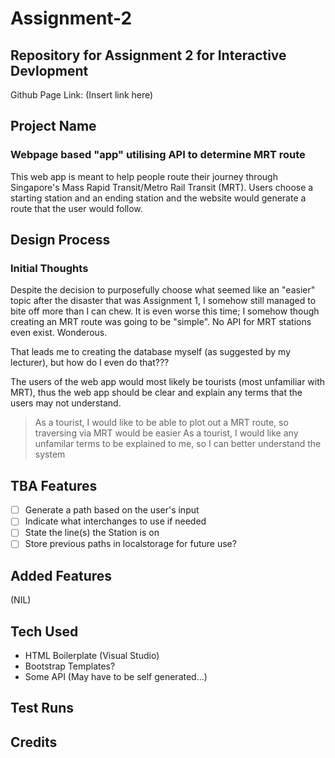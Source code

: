 # Assignment-2
## Repository for Assignment 2 for Interactive Devlopment
Github Page Link: (Insert link here)
## Project Name
### Webpage based "app" utilising API to determine MRT route
This web app is meant to help people route their journey through Singapore's Mass Rapid Transit/Metro Rail Transit (MRT). Users choose a starting station and an ending station and the website would generate a route that the user would follow.

## Design Process
### Initial Thoughts
Despite the decision to purposefully choose what seemed like an "easier" topic after the disaster that was Assignment 1, I somehow still managed to bite off more than I can chew. It is even worse this time; I somehow though creating an MRT route was going to be "simple". No API for MRT stations even exist. Wonderous.

That leads me to creating the database myself (as suggested by my lecturer), but how do I even do that???

The users of the web app would most likely be tourists (most unfamiliar with MRT), thus the web app should be clear and explain any terms that the users may not understand.
> As a tourist, I would like to be able to plot out a MRT route, so traversing via MRT would be easier
> As a tourist, I would like any unfamilar terms to be explained to me, so I can better understand the system

## TBA Features
- [ ] Generate a path based on the user's input
- [ ] Indicate what interchanges to use if needed
- [ ] State the line(s) the Station is on
- [ ] Store previous paths in localstorage for future use?

## Added Features
(NIL)

## Tech Used
* HTML Boilerplate (Visual Studio)
* Bootstrap Templates?
* Some API (May have to be self generated...)

## Test Runs

## Credits
